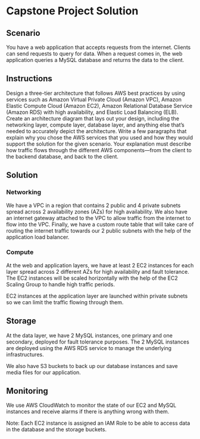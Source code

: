 # Capstone Project Solution

## Scenario

You have a web application that accepts requests from the internet. Clients can send requests to query for data. When a request comes in, the web application queries a MySQL database and returns the data to the client.

## Instructions

Design a three-tier architecture that follows AWS best practices by using services such as Amazon Virtual Private Cloud (Amazon VPC), Amazon Elastic Compute Cloud (Amazon EC2), Amazon Relational Database Service (Amazon RDS) with high availability, and Elastic Load Balancing (ELB). Create an architecture diagram that lays out your design, including the networking layer, compute layer, database layer, and anything else that’s needed to accurately depict the architecture. Write a few paragraphs that explain why you chose the AWS services that you used and how they would support the solution for the given scenario. Your explanation must describe how traffic flows through the different AWS components—from the client to the backend database, and back to the client.

## Solution

### Networking

We have a VPC in a region that contains 2 public and 4 private subnets spread across 2 availability zones (AZs) for high availability. We also have an internet gateway attached to the VPC to allow traffic from the internet to flow into the VPC. Finally, we have a custom route table that will take care of routing the internet traffic towards our 2 public subnets with the help of the application load balancer.

### Compute

At the web and application layers, we have at least 2 EC2 instances for each layer spread across 2 different AZs for high availability and fault tolerance. The EC2 instances will be scaled horizontally with the help of the EC2 Scaling Group to handle high traffic periods.

EC2 instances at the application layer are launched within private subnets so we can limit the traffic flowing through them.

## Storage

At the data layer, we have 2 MySQL instances, one primary and one secondary, deployed for fault tolerance purposes. The 2 MySQL instances are deployed using the AWS RDS service to manage the underlying infrastructures.

We also have S3 buckets to back up our database instances and save media files for our application.

## Monitoring

We use AWS CloudWatch to monitor the state of our EC2 and MySQL instances and receive alarms if there is anything wrong with them.

Note: Each EC2 instance is assigned an IAM Role to be able to access data in the database and the storage buckets.